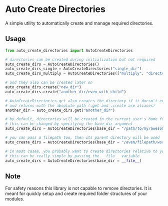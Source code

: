 # Auto Create Directories
A simple utility to automatically create and manage required directories.

## Usage
```python 
from auto_create_directories import AutoCreateDirectories

# directories can be created during initialization but not required
auto_create_dirs = AutoCreateDirectories()
auto_create_dirs_single = AutoCreateDirectories("single_dir")
auto_create_dirs_multiply = AutoCreateDirectories(["multiply", "directories"])

# and they also can be created later on
auto_create_dirs.create("new_dir")
auto_create_dirs.create("another_dir/even_with_child")

# AutoCreateDirectories.get also creates the directory if it doesn't exist
# and returns with the absolute path (.get and .create are aliases)
another_dir = auto_create_dirs.get("another_dir")

# by default, directories will be created in the current user's home folder
# this can be changed by specifying the base_dir argument
auto_create_dirs = AutoCreateDirectories(base_dir = "/path/to/my/awesome/module")

# you can pass a filepath too, then its parent directory will be used
auto_create_dirs = AutoCreateDirectories(base_dir = "/even/filepath/works/but_its_parent_will_be_used.py")

# in most cases, you probably want to create directories relative to your current file
# this can be really simple by passing the __file__ variable
auto_create_dirs = AutoCreateDirectories(base_dir = __file__)
```

## Note
For safety reasons this library is not capable to remove directories. It is meant for quickly setup and create required folder structures of your modules.

